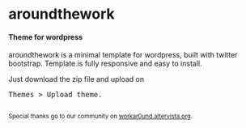 # aroundthework
<h4>Theme for wordpress</h4>
<p>aroundthework is a minimal template for wordpress, built with twitter bootstrap.
Template is fully responsive and easy to install.</p>

<p>Just download the zip file and upload on <pre>Themes > Upload theme. </p></pre>

<small>Special thanks go to our community on <a href="http://workar0und.altervista.org" title="Workar0und">workar0und.altervista.org</a>.
